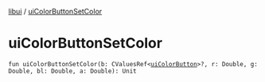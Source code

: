 [libui](README.md) / [uiColorButtonSetColor](ui-color-button-set-color.md)

# uiColorButtonSetColor

`fun uiColorButtonSetColor(b: CValuesRef<`[`uiColorButton`](ui-color-button.md)`>?, r: Double, g: Double, bl: Double, a: Double): Unit`
